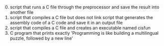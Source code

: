 0. script that runs a C file through the preprocessor and save the result into another file
1. script that compiles a C file but does not link
script that generates the assembly code of a C code and save it in an output file
3. script that compiles a C file and creates an executable named cisfun
4. C program that prints exactly 'Programming is like building a multilingual puzzle, followed by a new line'
